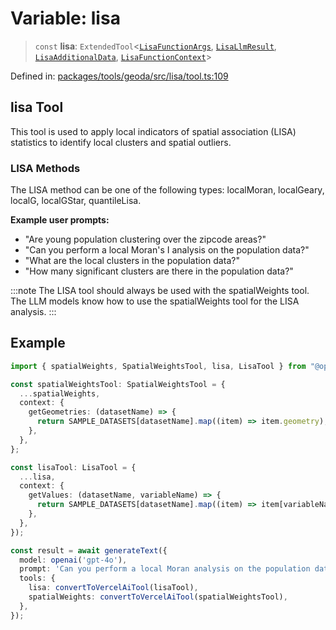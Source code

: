 # Variable: lisa

> `const` **lisa**: `ExtendedTool`\<[`LisaFunctionArgs`](../type-aliases/LisaFunctionArgs.md), [`LisaLlmResult`](../type-aliases/LisaLlmResult.md), [`LisaAdditionalData`](../type-aliases/LisaAdditionalData.md), [`LisaFunctionContext`](../type-aliases/LisaFunctionContext.md)\>

Defined in: [packages/tools/geoda/src/lisa/tool.ts:109](https://github.com/GeoDaCenter/openassistant/blob/0f7bf760e453a1735df9463dc799b04ee2f630fd/packages/tools/geoda/src/lisa/tool.ts#L109)

## lisa Tool

This tool is used to apply local indicators of spatial association (LISA) statistics
to identify local clusters and spatial outliers.

### LISA Methods

The LISA method can be one of the following types: localMoran, localGeary, localG, localGStar, quantileLisa.

**Example user prompts:**
- "Are young population clustering over the zipcode areas?"
- "Can you perform a local Moran's I analysis on the population data?"
- "What are the local clusters in the population data?"
- "How many significant clusters are there in the population data?"

:::note
The LISA tool should always be used with the spatialWeights tool. The LLM models know how to use the spatialWeights tool for the LISA analysis.
:::

## Example

```typescript
import { spatialWeights, SpatialWeightsTool, lisa, LisaTool } from "@openassistant/geoda";

const spatialWeightsTool: SpatialWeightsTool = {
  ...spatialWeights,
  context: {
    getGeometries: (datasetName) => {
      return SAMPLE_DATASETS[datasetName].map((item) => item.geometry);
    },
  },
};

const lisaTool: LisaTool = {
  ...lisa,
  context: {
    getValues: (datasetName, variableName) => {
      return SAMPLE_DATASETS[datasetName].map((item) => item[variableName]);
    },
  },
});

const result = await generateText({
  model: openai('gpt-4o'),
  prompt: 'Can you perform a local Moran analysis on the population data?',
  tools: {
    lisa: convertToVercelAiTool(lisaTool),
    spatialWeights: convertToVercelAiTool(spatialWeightsTool),
  },
});
```

